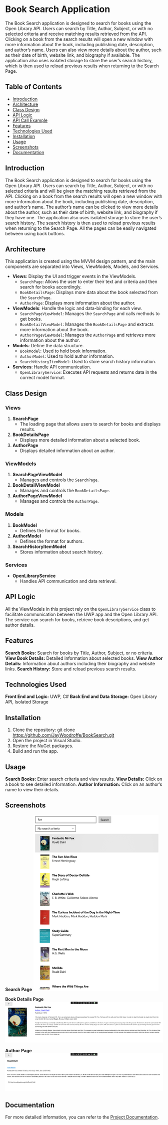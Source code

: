 # Book Search Application

The Book Search application is designed to search for books using the Open Library API. Users can search by Title, Author, Subject, or with no selected criteria and receive matching results retrieved from the API. Clicking on a book from the search results will open a new window with more information about the book, including publishing date, description, and author’s name. Users can also view more details about the author, such as their date of birth, website link, and biography if available. The application also uses isolated storage to store the user’s search history, which is then used to reload previous results when returning to the Search Page. 

## Table of Contents
- [Introduction](#introduction)
- [Architecture](#architecture)
- [Class Design](#class-design)
- [API Logic](#api-logic)
- [API Call Example](#api-call-example)
- [Features](#features)
- [Technologies Used](#technologies-used)
- [Installation](#installation)
- [Usage](#usage)
- [Screenshots](#screenshots)
- [Documentation](#documentation)

## Introduction

The Book Search application is designed to search for books using the Open Library API. Users can search by Title, Author, Subject, or with no selected criteria and will be given the matching results retrieved from the API. Clicking on a book from the search results will open a new window with more information about the book, including publishing date, description, and author’s name. The author’s name can be clicked to view more details about the author, such as their date of birth, website link, and biography if they have one. The application also uses isolated storage to store the user’s search history. The search history is then used to reload previous results when returning to the Search Page. All the pages can be easily navigated between using back buttons.

## Architecture

This application is created using the MVVM design pattern, and the main components are separated into Views, ViewModels, Models, and Services.

- **Views**: Display the UI and trigger events in the ViewModels.
  - `SearchPage`: Allows the user to enter their text and criteria and then search for books accordingly.
  - `BookDetailsPage`: Displays more data about the book selected from the `SearchPage`.
  - `AuthorPage`: Displays more information about the author.
- **ViewModels**: Handle the logic and data-binding for each view.
  - `SearchPageViewModel`: Manages the `SearchPage` and calls methods to get books.
  - `BookDetailViewModel`: Manages the `BookDetailsPage` and extracts more information about the book.
  - `AuthorPageViewModel`: Manages the `AuthorPage` and retrieves more information about the author.
- **Models**: Define the data structure.
  - `BookModel`: Used to hold book information.
  - `AuthorModel`: Used to hold author information.
  - `SearchHistoryItemModel`: Used to store search history information.
- **Services**: Handle API communication.
  - `OpenLibraryService`: Executes API requests and returns data in the correct model format.

## Class Design

### Views
1. **SearchPage**
   - The loading page that allows users to search for books and displays results.
2. **BookDetailsPage**
   - Displays more detailed information about a selected book.
3. **AuthorPage**
   - Displays detailed information about an author.

### ViewModels
1. **SearchPageViewModel**
   - Manages and controls the `SearchPage`.
2. **BookDetailViewModel**
   - Manages and controls the `BookDetailsPage`.
3. **AuthorPageViewModel**
   - Manages and controls the `AuthorPage`.

### Models
1. **BookModel**
   - Defines the format for books.
2. **AuthorModel**
   - Defines the format for authors.
3. **SearchHistoryItemModel**
   - Stores information about search history.

### Services
- **OpenLibraryService**
  - Handles API communication and data retrieval.

## API Logic

All the ViewModels in this project rely on the `OpenLibraryService` class to facilitate communication between the UWP app and the Open Library API. The service can search for books, retrieve book descriptions, and get author details.

## Features
**Search Books:** Search for books by Title, Author, Subject, or no criteria.
**View Book Details:** Detailed information about selected books.
**View Author Details:** Information about authors including their biography and website links.
**Search History:** Store and reload previous search results.

## Technologies Used
**Front End and Logic:** UWP, C#
**Back End and Data Storage:** Open Library API, Isolated Storage

## Installation
1. Clone the repository: git clone https://github.com/JayWoodroffe/BookSearch.git
2. Open the project in Visual Studio.
3. Restore the NuGet packages.
4. Build and run the app.

## Usage
**Search Books:** Enter search criteria and view results.
**View Details:** Click on a book to see detailed information.
**Author Information:** Click on an author’s name to view their details.

## Screenshots
**Search Page**
<img src="./images/search.png" width="400">


**Book Details Page**
<img src="./images/book_details.png">


**Author Page**
<img src="./images/author.png" >


## Documentation
For more detailed information, you can refer to the [Project Documentation](./docs/Documentation.pdf).
